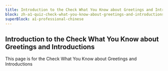 ```yaml
---
title: Introduction to the Check What You Know about Greetings and Introductions
block: zh-a1-quiz-check-what-you-know-about-greetings-and-introductions
superBlock: a1-professional-chinese
---
```


## Introduction to the Check What You Know about Greetings and Introductions

This page is for the Check What You Know about Greetings and Introductions
